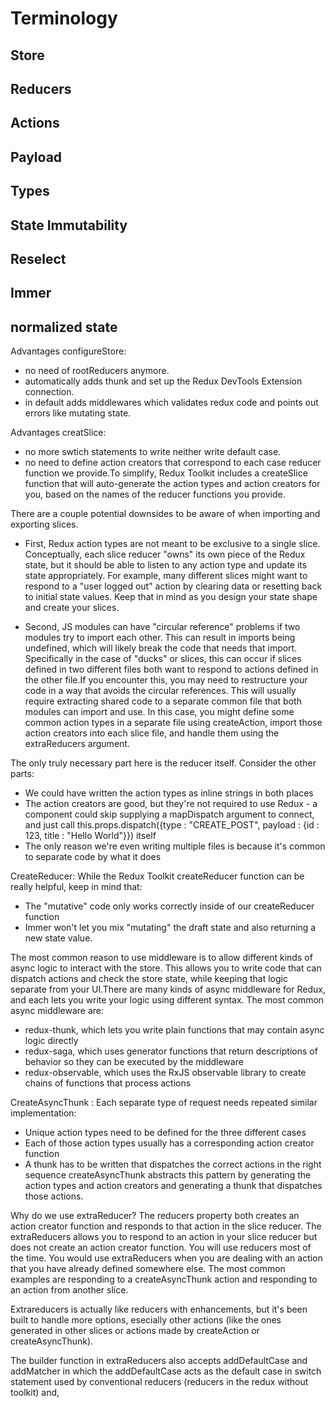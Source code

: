 # Terminology

## Store
## Reducers
## Actions
## Payload
## Types
## State Immutability
## Reselect
## Immer
## normalized state

Advantages configureStore: 
-   no need of rootReducers anymore.
-   automatically adds thunk and set up the Redux DevTools Extension connection.
-   in default adds middlewares which validates redux code and points out errors like mutating state.

    
Advantages creatSlice:
-   no more swtich statements to write neither write default case.
-   no need to define action creators that correspond to each case reducer function we provide.To simplify, Redux Toolkit includes a createSlice function that will auto-generate the action types and action creators for you, based on the names of the reducer functions you provide.

There are a couple potential downsides to be aware of when importing and exporting slices.

-   First, Redux action types are not meant to be exclusive to a single slice. Conceptually, each slice reducer "owns" its own piece of the Redux state, but it should be able to listen to any action type and update its state appropriately. For example, many different slices might want to respond to a "user logged out" action by clearing data or resetting back to initial state values. Keep that in mind as you design your state shape and create your slices.

-   Second, JS modules can have "circular reference" problems if two modules try to import each other. This can result in imports being undefined, which will likely break the code that needs that import. Specifically in the case of "ducks" or slices, this can occur if slices defined in two different files both want to respond to actions defined in the other file.If you encounter this, you may need to restructure your code in a way that avoids the circular references. This will usually require extracting shared code to a separate common file that both modules can import and use. In this case, you might define some common action types in a separate file using createAction, import those action creators into each slice file, and handle them using the extraReducers argument.


The only truly necessary part here is the reducer itself. Consider the other parts:

-   We could have written the action types as inline strings in both places
-   The action creators are good, but they're not required to use Redux - a component could skip supplying a mapDispatch argument to connect, and just call this.props.dispatch({type : "CREATE_POST", payload : {id : 123, title : "Hello World"}}) itself
-   The only reason we're even writing multiple files is because it's common to separate code by what it does

CreateReducer: While the Redux Toolkit createReducer function can be really helpful, keep in mind that:

-   The "mutative" code only works correctly inside of our createReducer function
-   Immer won't let you mix "mutating" the draft state and also returning a new state value.


The most common reason to use middleware is to allow different kinds of async logic to interact with the store. This allows you to write code that can dispatch actions and check the store state, while keeping that logic separate from your UI.There are many kinds of async middleware for Redux, and each lets you write your logic using different syntax. The most common async middleware are:

-   redux-thunk, which lets you write plain functions that may contain async logic directly
-   redux-saga, which uses generator functions that return descriptions of behavior so they can be executed by the middleware
-   redux-observable, which uses the RxJS observable library to create chains of functions that process actions

CreateAsyncThunk : Each separate type of request needs repeated similar implementation:

-   Unique action types need to be defined for the three different cases
-   Each of those action types usually has a corresponding action creator function
-   A thunk has to be written that dispatches the correct actions in the right sequence
createAsyncThunk abstracts this pattern by generating the action types and action creators and generating a thunk that dispatches those actions.

Why do we use extraReducer?
The reducers property both creates an action creator function and responds to that action in the slice reducer. The extraReducers allows you to respond to an action in your slice reducer but does not create an action creator function.  You will use reducers most of the time. You would use extraReducers when you are dealing with an action that you have already defined somewhere else. The most common examples are responding to a createAsyncThunk action and responding to an action from another slice.

Extrareducers is actually like reducers with enhancements, but it's been built to handle more options, esecially other actions (like the ones generated in other slices or actions made by createAction or createAsyncThunk).

The builder function in extraReducers also accepts addDefaultCase and addMatcher in which the addDefaultCase acts as the default case in switch statement used by conventional reducers (reducers in the redux without toolkit) and,